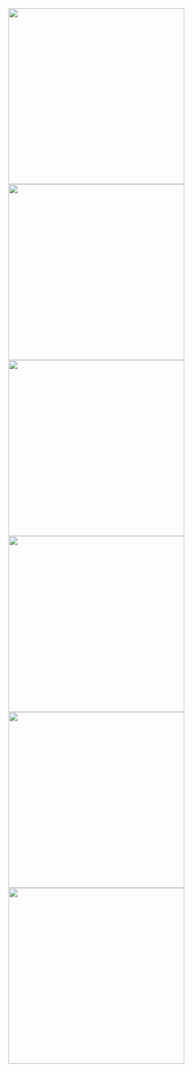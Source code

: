 <img src="https://github.com/jeanxss/attraction-app/assets/153884787/5bb3c368-a409-468c-96ae-aa5240b6047f" width="350px">
<img src="https://github.com/jeanxss/attraction-app/assets/153884787/b56fd9a8-60de-44b5-9450-737586bbe650" width="350px">
<img src="https://github.com/jeanxss/attraction-app/assets/153884787/d7f5a68b-7379-4538-9e89-80934e2cc0b4" width="350px">
<img src="https://github.com/jeanxss/attraction-app/assets/153884787/d0701df2-e821-4019-90b6-b1e2fcc8ca2d" width="350px">
<img src="https://github.com/jeanxss/attraction-app/assets/153884787/e3699bf7-6236-4b24-b1f7-84cec8fd5577" width="350px">
<img src="https://github.com/jeanxss/attraction-app/assets/153884787/1cdcba8d-9b11-43b0-815b-3b86fbb2cd72" width="350px">

